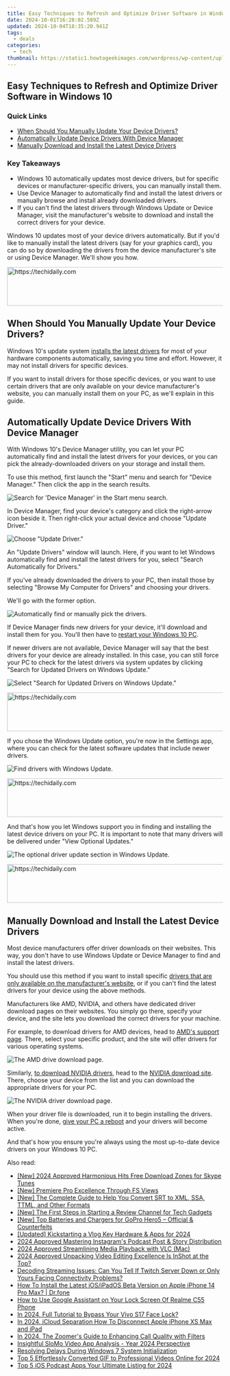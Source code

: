 ```yaml
---
title: Easy Techniques to Refresh and Optimize Driver Software in Windows 10
date: 2024-10-01T16:28:02.589Z
updated: 2024-10-04T18:35:20.941Z
tags:
  - deals
categories:
  - tech
thumbnail: https://static1.howtogeekimages.com/wordpress/wp-content/uploads/2023/12/52779614208_8944197f61_o.jpg
---
```


## Easy Techniques to Refresh and Optimize Driver Software in Windows 10

### Quick Links

* [When Should You Manually Update Your Device Drivers?](https://howto.techidaily.com/11-ways-to-fix-it-when-my-itel-a70-wont-charge-drfone-by-drfone-fix-android-problems-fix-android-problems/)
* [Automatically Update Device Drivers With Device Manager](https://win-solutions.techidaily.com/steps-to-preventing-pc-crashes-caused-by-the-gray-zone-warfare-problem/)
* [Manually Download and Install the Latest Device Drivers](https://tech-revival.techidaily.com/exploring-the-depths-of-ai-truthgpt-discovery-and-the-story-behind-mullvad-vpn-police-raid-plus-best-no-cost-games-and-essential-mechanic-keyboard-knowledge35/)

### Key Takeaways

* Windows 10 automatically updates most device drivers, but for specific devices or manufacturer-specific drivers, you can manually install them.
* Use Device Manager to automatically find and install the latest drivers or manually browse and install already downloaded drivers.
* If you can't find the latest drivers through Windows Update or Device Manager, visit the manufacturer's website to download and install the correct drivers for your device.

 Windows 10 updates most of your device drivers automatically. But if you'd like to manually install the latest drivers (say for your graphics card), you can do so by downloading the drivers from the device manufacturer's site or using Device Manager. We'll show you how.

<!-- affiliate ads begin -->
<a href="https://appsumo.8odi.net/c/5597632/2043597/7443" target="_top" id="2043597">
  <img src="//a.impactradius-go.com/display-ad/7443-2043597" border="0" alt="https://techidaily.com" width="728" height="90"/>
</a>
<img height="0" width="0" src="https://appsumo.8odi.net/i/5597632/2043597/7443" style="position:absolute;visibility:hidden;" border="0" />
<!-- affiliate ads end -->

##  When Should You Manually Update Your Device Drivers?

 Windows 10's update system [installs the latest drivers](https://location-fake.techidaily.com/5-hassle-free-solutions-to-fake-location-on-find-my-friends-of-apple-iphone-x-drfone-by-drfone-virtual-ios/) for most of your hardware components automatically, saving you time and effort. However, it may not install drivers for specific devices.

 If you want to install drivers for those specific devices, or you want to use certain drivers that are only available on your device manufacturer's website, you can manually install them on your PC, as we'll explain in this guide.

##  Automatically Update Device Drivers With Device Manager

 With Windows 10's Device Manager utility, you can let your PC automatically find and install the latest drivers for your devices, or you can pick the already-downloaded drivers on your storage and install them.

 To use this method, first launch the "Start" menu and search for "Device Manager." Then click the app in the search results.

![Search for 'Device Manager' in the Start menu search.](https://static1.howtogeekimages.com/wordpress/wp-content/uploads/2023/12/1-search-device-mananger.png) 

 In Device Manager, find your device's category and click the right-arrow icon beside it. Then right-click your actual device and choose "Update Driver."

![Choose "Update Driver."](https://static1.howtogeekimages.com/wordpress/wp-content/uploads/2022/06/2-update-device-drivers.png) 

 An "Update Drivers" window will launch. Here, if you want to let Windows automatically find and install the latest drivers for you, select "Search Automatically for Drivers."

 If you've already downloaded the drivers to your PC, then install those by selecting "Browse My Computer for Drivers" and choosing your drivers.

 We'll go with the former option.

![Automatically find or manually pick the drivers.](https://static1.howtogeekimages.com/wordpress/wp-content/uploads/2022/06/3-search-device-drivers.png) 

 If Device Manager finds new drivers for your device, it'll download and install them for you. You'll then have to [restart your Windows 10 PC](https://win11.techidaily.com/invisible-windows-bar-make-it-transparent-on-win11/).

 If newer drivers are not available, Device Manager will say that the best drivers for your device are already installed. In this case, you can still force your PC to check for the latest drivers via system updates by clicking "Search for Updated Drivers on Windows Update."

![Select "Search for Updated Drivers on Windows Update."](https://static1.howtogeekimages.com/wordpress/wp-content/uploads/2022/06/4-find-device-drivers-with-windows-update.png) 

<!-- affiliate ads begin -->
<a href="https://appsumo.8odi.net/c/5597632/2037338/7443" target="_top" id="2037338">
  <img src="//a.impactradius-go.com/display-ad/7443-2037338" border="0" alt="https://techidaily.com" width="728" height="90"/>
</a>
<img height="0" width="0" src="https://appsumo.8odi.net/i/5597632/2037338/7443" style="position:absolute;visibility:hidden;" border="0" />
<!-- affiliate ads end -->

 If you chose the Windows Update option, you're now in the Settings app, where you can check for the latest software updates that include newer drivers.

![Find drivers with Windows Update.](https://static1.howtogeekimages.com/wordpress/wp-content/uploads/2022/06/5-find-windows-updates.png) 

<!-- affiliate ads begin -->
<a href="https://dhgate.sjv.io/c/5597632/1186802/12108" target="_top" id="1186802">
  <img src="//a.impactradius-go.com/display-ad/12108-1186802" border="0" alt="https://techidaily.com" width="728" height="90"/>
</a>
<img height="0" width="0" src="https://dhgate.sjv.io/i/5597632/1186802/12108" style="position:absolute;visibility:hidden;" border="0" />
<!-- affiliate ads end -->

 And that's how you let Windows support you in finding and installing the latest device drivers on your PC. It is important to note that many drivers will be delivered under "View Optional Updates." 

![The optional driver update section in Windows Update.](https://static1.howtogeekimages.com/wordpress/wp-content/uploads/2023/12/2-optional-updates.png) 

<!-- affiliate ads begin -->
<a href="https://ephamedtechinc.pxf.io/c/5597632/2137204/26400" target="_top" id="2137204">
  <img src="//a.impactradius-go.com/display-ad/26400-2137204" border="0" alt="https://techidaily.com" width="728" height="90"/>
</a>
<img height="0" width="0" src="https://ephamedtechinc.pxf.io/i/5597632/2137204/26400" style="position:absolute;visibility:hidden;" border="0" />
<!-- affiliate ads end -->

##  Manually Download and Install the Latest Device Drivers

 Most device manufacturers offer driver downloads on their websites. This way, you don't have to use Windows Update or Device Manager to find and install the latest drivers.

 You should use this method if you want to install specific [drivers that are only available on the manufacturer's website](https://fake-location.techidaily.com/in-2024-11-best-location-changers-for-tecno-spark-20c-drfone-by-drfone-virtual-android/), or if you can't find the latest drivers for your device using the above methods.

 Manufacturers like AMD, NVIDIA, and others have dedicated driver download pages on their websites. You simply go there, specify your device, and the site lets you download the correct drivers for your machine.

 For example, to download drivers for AMD devices, head to [AMD's support page](https://www.amd.com/en/support). There, select your specific product, and the site will offer drivers for various operating systems.

![The AMD drive download page.](https://static1.howtogeekimages.com/wordpress/wp-content/uploads/2023/12/amd-driver-page.png) 

 Similarly, [to download NVIDIA drivers](https://windows11.techidaily.com/getting-started-with-the-windows-11-voice-chat/), head to the [NVIDIA download site](https://www.nvidia.com/download/index.aspx). There, choose your device from the list and you can download the appropriate drivers for your PC.

![The NVIDIA driver download page.](https://static1.howtogeekimages.com/wordpress/wp-content/uploads/2023/12/nvidia-dl.png) 

 When your driver file is downloaded, run it to begin installing the drivers. When you're done, [give your PC a reboot](https://win11.techidaily.com/invisible-windows-bar-make-it-transparent-on-win11/) and your drivers will become active.

 And that's how you ensure you're always using the most up-to-date device drivers on your Windows 10 PC.

<ins class="adsbygoogle"
     style="display:block"
     data-ad-format="autorelaxed"
     data-ad-client="ca-pub-7571918770474297"
     data-ad-slot="1223367746"></ins>

<ins class="adsbygoogle"
     style="display:block"
     data-ad-client="ca-pub-7571918770474297"
     data-ad-slot="8358498916"
     data-ad-format="auto"
     data-full-width-responsive="true"></ins>

<span class="atpl-alsoreadstyle">Also read:</span>
<div><ul>
<li><a href="https://article-tips.techidaily.com/new-2024-approved-harmonious-hits-free-download-zones-for-skype-tunes/"><u>[New] 2024 Approved Harmonious Hits Free Download Zones for Skype Tunes</u></a></li>
<li><a href="https://extra-skills.techidaily.com/new-premiere-pro-excellence-through-fs-views/"><u>[New] Premiere Pro Excellence Through FS Views</u></a></li>
<li><a href="https://some-skills.techidaily.com/new-the-complete-guide-to-help-you-convert-srt-to-xml-ssa-ttml-and-other-formats/"><u>[New] The Complete Guide to Help You Convert SRT to XML, SSA, TTML, and Other Formats</u></a></li>
<li><a href="https://some-skills.techidaily.com/new-the-first-steps-in-starting-a-review-channel-for-tech-gadgets/"><u>[New] The First Steps in Starting a Review Channel for Tech Gadgets</u></a></li>
<li><a href="https://some-skills.techidaily.com/new-top-batteries-and-chargers-for-gopro-hero5-official-and-counterfeits/"><u>[New] Top Batteries and Chargers for GoPro Hero5 – Official & Counterfeits</u></a></li>
<li><a href="https://fox-http.techidaily.com/updated-kickstarting-a-vlog-key-hardware-and-apps-for-2024/"><u>[Updated] Kickstarting a Vlog Key Hardware & Apps for 2024</u></a></li>
<li><a href="https://some-skills.techidaily.com/2024-approved-mastering-instagrams-podcast-post-and-story-distribution/"><u>2024 Approved Mastering Instagram's Podcast Post & Story Distribution</u></a></li>
<li><a href="https://some-skills.techidaily.com/2024-approved-streamlining-media-playback-with-vlc-mac/"><u>2024 Approved Streamlining Media Playback with VLC (Mac)</u></a></li>
<li><a href="https://some-skills.techidaily.com/2024-approved-unpacking-video-editing-excellence-is-inshot-at-the-top/"><u>2024 Approved Unpacking Video Editing Excellence Is InShot at the Top?</u></a></li>
<li><a href="https://tech-recovery.techidaily.com/decoding-streaming-issues-can-you-tell-if-twitch-server-down-or-only-yours-facing-connectivity-problems/"><u>Decoding Streaming Issues: Can You Tell If Twitch Server Down or Only Yours Facing Connectivity Problems?</u></a></li>
<li><a href="https://techidaily.com/how-to-install-the-latest-iosipados-beta-version-on-apple-iphone-14-pro-max-drfone-by-drfone-ios-system-repair-ios-system-repair/"><u>How To Install the Latest iOS/iPadOS Beta Version on Apple iPhone 14 Pro Max? | Dr.fone</u></a></li>
<li><a href="https://easy-unlock-android.techidaily.com/how-to-use-google-assistant-on-your-lock-screen-of-realme-c55-phone-by-drfone-android/"><u>How to Use Google Assistant on Your Lock Screen Of Realme C55 Phone</u></a></li>
<li><a href="https://android-unlock.techidaily.com/in-2024-full-tutorial-to-bypass-your-vivo-s17-face-lock-by-drfone-android/"><u>In 2024, Full Tutorial to Bypass Your Vivo S17 Face Lock?</u></a></li>
<li><a href="https://apple-account.techidaily.com/in-2024-icloud-separation-how-to-disconnect-apple-iphone-xs-max-and-ipad-by-drfone-ios/"><u>In 2024, iCloud Separation How To Disconnect Apple iPhone XS Max and iPad</u></a></li>
<li><a href="https://some-skills.techidaily.com/in-2024-the-zoomers-guide-to-enhancing-call-quality-with-filters/"><u>In 2024, The Zoomer's Guide to Enhancing Call Quality with Filters</u></a></li>
<li><a href="https://fox-http.techidaily.com/insightful-slomo-video-app-analysis-year-2024-perspective/"><u>Insightful SloMo Video App Analysis - Year 2024 Perspective</u></a></li>
<li><a href="https://win-howtos.techidaily.com/resolving-delays-during-windows-7-system-initialization/"><u>Resolving Delays During Windows 7 System Initialization</u></a></li>
<li><a href="https://some-skills.techidaily.com/top-5-effortlessly-converted-gif-to-professional-videos-online-for-2024/"><u>Top 5 Effortlessly Converted GIF to Professional Videos Online for 2024</u></a></li>
<li><a href="https://some-skills.techidaily.com/top-5-ios-podcast-apps-your-ultimate-listing-for-2024/"><u>Top 5 iOS Podcast Apps Your Ultimate Listing for 2024</u></a></li>
</ul></div>

